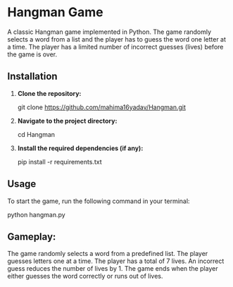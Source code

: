 # Hangman Game

A classic Hangman game implemented in Python. The game randomly selects a word from a list and the player has to guess the word one letter at a time. The player has a limited number of incorrect guesses (lives) before the game is over.

## Installation

1. **Clone the repository:**

    git clone https://github.com/mahima16yadav/Hangman.git

2. **Navigate to the project directory:**

    cd Hangman

3. **Install the required dependencies (if any):**
 
    pip install -r requirements.txt

## Usage

To start the game, run the following command in your terminal:

python hangman.py

## Gameplay:

The game randomly selects a word from a predefined list.
The player guesses letters one at a time.
The player has a total of 7 lives. An incorrect guess reduces the number of lives by 1.
The game ends when the player either guesses the word correctly or runs out of lives.
